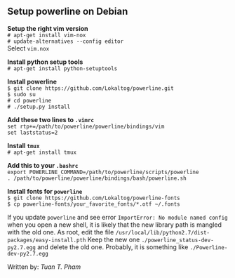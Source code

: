 Setup powerline on Debian
-------------------------

**Setup the right vim version**  
`# apt-get install vim-nox`  
`# update-alternatives --config editor`  
Select `vim.nox`

**Install python setup tools**  
`# apt-get install python-setuptools`

**Install powerline**  
`$ git clone https://github.com/Lokaltog/powerline.git`  
`$ sudo su`  
`# cd powerline`  
`# ./setup.py install`

**Add these two lines to `.vimrc`**  
`set rtp+=/path/to/powerline/powerline/bindings/vim`  
`set laststatus=2`

**Install `tmux`**  
`# apt-get install tmux`

**Add this to your `.bashrc`**  
`export POWERLINE_COMMAND=/path/to/powerline/scripts/powerline`  
`. /path/to/powerline/powerline/bindings/bash/powerline.sh`

**Install fonts for `powerline`**  
`$ git clone https://github.com/Lokaltog/powerline-fonts`  
`$ cp powerline-fonts/your_favorite_fonts/*.otf ~/.fonts`

If you update `powerline` and see error `ImportError: No module named config`
when you open a new shell, it is likely that the new library path is mangled
with the old one. As root, edit the file `/usr/local/lib/python2.7/dist-packages/easy-install.pth`
Keep the new one `./powerline_status-dev-py2.7.egg` and delete the old one.
Probably, it is something like `./Powerline-dev-py2.7.egg`

Written by: _Tuan T. Pham_
